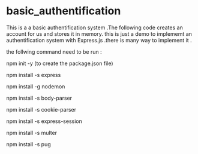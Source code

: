 # basic_authentification
This is a a basic authentification system .The following code creates an account for us and stores it in memory. this is just a demo to implememt an authentification system with Express.js .there is many way to implement it . 

the follwing command need to be run :

npm init -y (to create the package.json file)

npm install -s express 

npm install -g nodemon

npm install -s body-parser 

npm install -s cookie-parser 

npm install -s express-session

npm install -s multer

npm install -s pug
